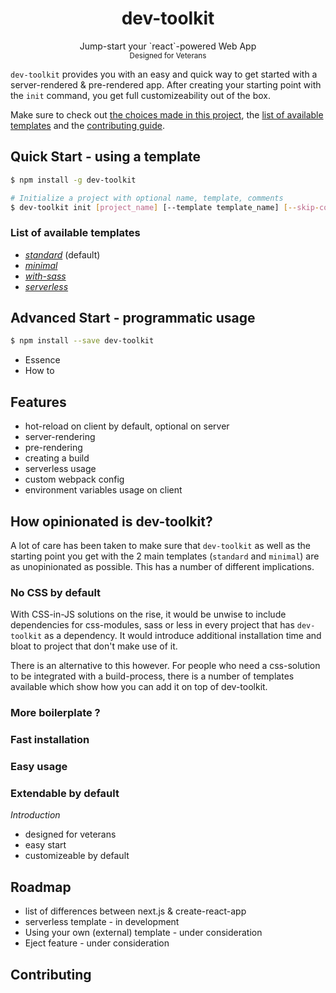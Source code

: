 <h1 align="center">dev-toolkit</h1>
<p align="center">
Jump-start your `react`-powered Web App<br />
<sub>Designed for Veterans</sub>
</p>

`dev-toolkit` provides you with an easy and quick way to get started with a server-rendered & pre-rendered app. After creating your starting point with the `init` command, you get full customizeability out of the box.

Make sure to check out [the choices made in this project](#link), the [list of available templates](#link) and the [contributing guide](#link).

## Quick Start - using a template
```bash
$ npm install -g dev-toolkit
```

```bash
# Initialize a project with optional name, template, comments
$ dev-toolkit init [project_name] [--template template_name] [--skip-comments]
```

### List of available templates
- *[standard](#link-1)* (default)
- *[minimal](#link-1)*
- *[with-sass](#link-1)*
- *[serverless](#link-1)*

## Advanced Start - programmatic usage
```bash
$ npm install --save dev-toolkit
```

- Essence
- How to

## Features
- hot-reload on client by default, optional on server
- server-rendering
- pre-rendering
- creating a build
- serverless usage
- custom webpack config
- environment variables usage on client

## How opinionated is dev-toolkit?
A lot of care has been taken to make sure that `dev-toolkit` as well as the starting point you get with the 2 main templates (`standard` and `minimal`) are as unopinionated as possible. This has a number of different implications.

### No CSS by default
With CSS-in-JS solutions on the rise, it would be unwise to include dependencies for css-modules, sass or less in every project that has `dev-toolkit` as a dependency. It would introduce additional installation time and bloat to project that don't make use of it.

There is an alternative to this however. For people who need a css-solution to be integrated with a build-process, there is a number of templates available which show how you can add it on top of dev-toolkit.

### More boilerplate ?


### Fast installation

### Easy usage

### Extendable by default



*Introduction*
- designed for veterans
- easy start
- customizeable by default

## Roadmap
- list of differences between next.js & create-react-app
- serverless template - in development
- Using your own (external) template - under consideration
- Eject feature - under consideration

## Contributing
